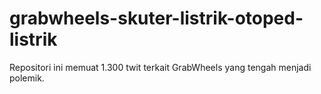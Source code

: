 # grabwheels-skuter-listrik-otoped-listrik
Repositori ini memuat 1.300 twit terkait GrabWheels yang tengah menjadi polemik.
